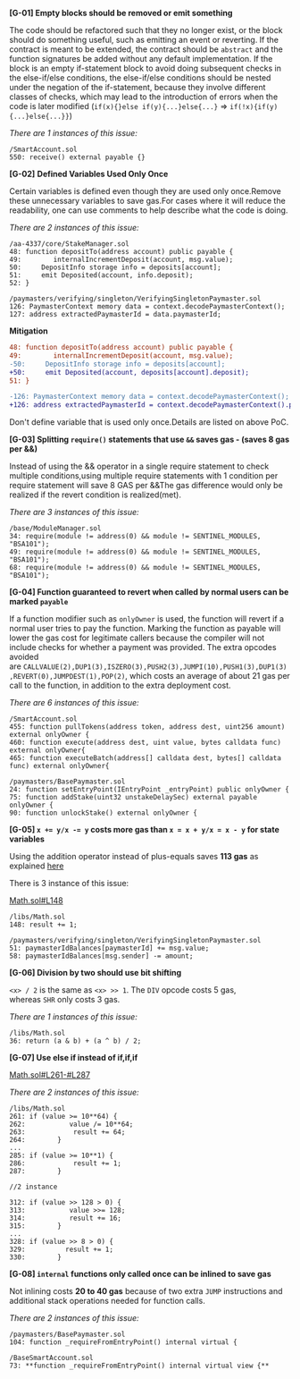 **[G-01] Empty blocks should be removed or emit something** 

The code should be refactored such that they no longer exist, or the block should do something useful, such as emitting an event or reverting. If the contract is meant to be extended, the contract should be `abstract` and the function signatures be added without any default implementation. If the block is an empty if-statement block to avoid doing subsequent checks in the else-if/else conditions, the else-if/else conditions should be nested under the negation of the if-statement, because they involve different classes of checks, which may lead to the introduction of errors when the code is later modified (`if(x){}else if(y){...}else{...}` => `if(!x){if(y){...}else{...}}`)

*There are 1 instances of this issue:*

```solidity
/SmartAccount.sol
550: receive() external payable {}
```

**[G-02]** **Defined Variables Used Only Once**

Certain variables is defined even though they are used only once.Remove these unnecessary variables to save gas.For cases where it will reduce the readability, one can use comments to help describe what the code is doing.

*There are 2 instances of this issue:*

```solidity
/aa-4337/core/StakeManager.sol
48: function depositTo(address account) public payable {
49:        internalIncrementDeposit(account, msg.value);
50:     DepositInfo storage info = deposits[account];
51:     emit Deposited(account, info.deposit);
52: }

/paymasters/verifying/singleton/VerifyingSingletonPaymaster.sol
126: PaymasterContext memory data = context.decodePaymasterContext();
127: address extractedPaymasterId = data.paymasterId;
```

**Mitigation**

```diff
48: function depositTo(address account) public payable {
49:        internalIncrementDeposit(account, msg.value);
-50:     DepositInfo storage info = deposits[account];
+50:     emit Deposited(account, deposits[account].deposit);
51: }

-126: PaymasterContext memory data = context.decodePaymasterContext();
+126: address extractedPaymasterId = context.decodePaymasterContext().paymasterId;
```

Don't define variable that is used only once.Details are listed on above PoC.

**[G-03] Splitting `require()` statements that use `&&` saves gas - (saves 8 gas per &&)**

Instead of using the && operator in a single require statement to check multiple conditions,using multiple require statements with 1 condition per require statement will save 8 GAS per &&The gas difference would only be realized if the revert condition is realized(met).

*There are 3 instances of this issue:*

```solidity
/base/ModuleManager.sol
34: require(module != address(0) && module != SENTINEL_MODULES, "BSA101");
49: require(module != address(0) && module != SENTINEL_MODULES, "BSA101");
68: require(module != address(0) && module != SENTINEL_MODULES, "BSA101");

```

**[G-04] Function guaranteed to revert when called by normal users can be marked `payable`** 

If a function modifier such as `onlyOwner` is used, the function will revert if a normal user tries to pay the function. Marking the function as payable will lower the gas cost for legitimate callers because the compiler will not include checks for whether a payment was provided. The extra opcodes avoided are `CALLVALUE(2),DUP1(3),ISZERO(3),PUSH2(3),JUMPI(10),PUSH1(3),DUP1(3),REVERT(0),JUMPDEST(1),POP(2)`, which costs an average of about 21 gas per call to the function, in addition to the extra deployment cost.

*There are 6 instances of this issue:*

```solidity
/SmartAccount.sol
455: function pullTokens(address token, address dest, uint256 amount) external onlyOwner {
460: function execute(address dest, uint value, bytes calldata func) external onlyOwner{
465: function executeBatch(address[] calldata dest, bytes[] calldata func) external onlyOwner{

/paymasters/BasePaymaster.sol
24: function setEntryPoint(IEntryPoint _entryPoint) public onlyOwner {
75: function addStake(uint32 unstakeDelaySec) external payable onlyOwner {
90: function unlockStake() external onlyOwner {
```

**[G-05] `x += y/x -= y` costs more gas than `x = x + y/x = x - y` for state variables**

Using the addition operator instead of plus-equals saves **113 gas** as explained [here](https://gist.github.com/IllIllI000/cbbfb267425b898e5be734d4008d4fe8)

There is 3 instance of this issue:

[Math.sol#L148](https://github.com/code-423n4/2023-01-biconomy/blob/main/scw-contracts/contracts/smart-contract-wallet/libs/Math.sol#L148)

```solidity
/libs/Math.sol
148: result += 1;

/paymasters/verifying/singleton/VerifyingSingletonPaymaster.sol
51: paymasterIdBalances[paymasterId] += msg.value;
58: paymasterIdBalances[msg.sender] -= amount;
```

**[G-06] Division by two should use bit shifting** 

`<x> / 2` is the same as `<x> >> 1`. The `DIV` opcode costs 5 gas, whereas `SHR` only costs 3 gas.

*There are 1 instances of this issue:*

```solidity
/libs/Math.sol
36: return (a & b) + (a ^ b) / 2;
```

**[G-07] Use else if instead of if,if,if**

[Math.sol#L261-#L287](https://github.com/code-423n4/2023-01-biconomy/blob/main/scw-contracts/contracts/smart-contract-wallet/libs/Math.sol#L261-#L287)

*There are 2 instances of this issue:*

```solidity
/libs/Math.sol
261: if (value >= 10**64) {
262:           value /= 10**64;
263:            result += 64;
264:        }
...
285: if (value >= 10**1) {
286:            result += 1;
287:        }

//2 instance

312: if (value >> 128 > 0) {
313:           value >>= 128;
314:           result += 16;
315:        }
...
328: if (value >> 8 > 0) {
329:          result += 1;
330:        }
```

**[G-08] `internal` functions only called once can be inlined to save gas**

Not inlining costs **20 to 40 gas** because of two extra `JUMP` instructions and additional stack operations needed for function calls.

*There are 2 instances of this issue:*

```solidity
/paymasters/BasePaymaster.sol
104: function _requireFromEntryPoint() internal virtual {

/BaseSmartAccount.sol
73: **function _requireFromEntryPoint() internal virtual view {**
```